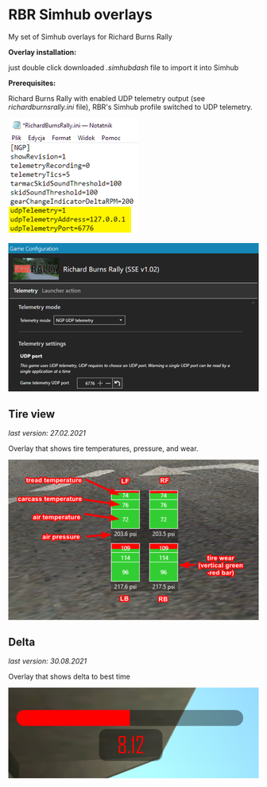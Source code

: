 # RBR Simhub overlays
My set of Simhub overlays for Richard Burns Rally

**Overlay installation:**

just double click downloaded *.simhubdash* file to import it into Simhub

**Prerequisites:**

Richard Burns Rally with enabled UDP telemetry output (see *richardburnsrally.ini* file), RBR's Simhub profile switched to UDP telemetry.

![RBR](rbr.png)

![Simhub](simhub.png)

## Tire view
*last version: 27.02.2021*

Overlay that shows tire temperatures, pressure, and wear.

![Tire View](tireView/tireview.png)

## Delta
*last version: 30.08.2021*

Overlay that shows delta to best time

![Tire View](delta/delta.png)
